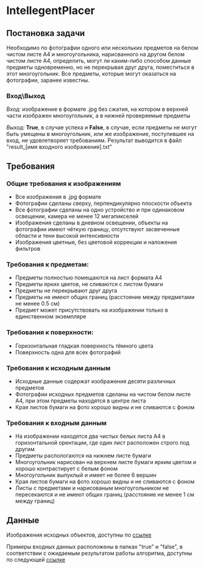 # IntellegentPlacer
## Постановка задачи
Необходимо по фотографии одного или нескольких предметов на белом чистом листе A4 и многоугольника, нарисванного на другом белом чистом листе A4, определить, могут ли каким-либо способом данные предметы одновременно, но не перекрывая друг друга, поместиться в этот многоугольник. Все предметы, которые могут оказаться на фотографии, заранее известны.

### Вход\Выход
*Вход:* 
изображение в формате .jpg без сжатия, на котором в верхней части изображен многоугольник, а в нижней проверяемые предметы

*Выход:* 
**True**, в случае успеха и **False**, в случае, если предметы не могут быть умещены в многоугольник, или же изображение, поступившее на вход, не удовлетворяет требованиям. 
Результат выводится в файл "result\_[имя входного изображения\].txt"

## Требования
### Общие требования к изображениям
+ Все изображения в .jpg формате
+ Фотографии сделаны сверху, перпендикулярно плоскости объекта
+ Все фотографии сделаны на одно устройство и при одинаковом освещении, камера не менее 12 мегапикселей
+ Изображения сделаны в дневном освещении, объекты на фотографии имеют чёткую границу, отсутствуют засвеченные области и тени высокой интенсивности
+ Изображения цветные, без цветовой коррекции и наложения фильтров


### Требования к предметам:
+ Предметы полностью помещаются на лист формата A4
+ Предметы ярких цветов, не сливаются с листом бумаги
+ Предметы не перекрывают друг друга
+ Предметы не имеют общих границ (расстояние между предметами не менее 0.5 см)
+ Предмет может присутствовать на изображении только в единственном экземпляре


### Требования к поверхности:
+ Горизонтальная гладкая поверхность тёмного цвета
+ Поверхность одна для всех фотографий


### Требования к исходным данным
+ Исходные данные содержат изображения десяти различных предметов
+ Фотографии исходных предметов сделаны на чистом белом листе A4, при этом предметы находятся в центре листа 
+ Края листов бумаги на фото хорошо видны и не сливаются с фоном

### Требования к входным данным
+ На изображении находятся два чистых белых листа A4 в горизонтальной орентации, где один лист расположен строго под другим
+ Предметы распологаются на нижнем листе бумаги
+ Многоугольник нарисован на верхнем листе бумаги ярким цветом и хорошо контрастирует с белым фоном
+ Многоугольник выпуклый и имеет не более 6 вершин
+ Края листов бумаги на фото хорошо видны и не сливаются с фоном
+ Листы с предметами и нарисованым многоугольником не пересекаются и не имеют общих границ (расстояние не менее 1 см между границ)

## Данные
Изображения исходных объектов, доступны по [ссылке](https://drive.google.com/drive/folders/1a4XzSREjyc9MpqBEcfjzBQXmNRO5VQp6?usp=sharing)

Примеры входных данных  расположены в папках "true" и "false", в соответствии с ожидаемым результатом работы алгоритма, доступны по следующей [ссылке](https://drive.google.com/drive/folders/1Xi4-pHhXemMedG6puiFzId9kjIyVojrD?usp=sharing)
